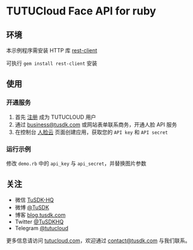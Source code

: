 # TUTUCloud Face API for ruby


## 环境

本示例程序需安装 HTTP 库 [rest-client](https://github.com/rest-client/rest-client)

可执行 `gem install rest-client` 安装


## 使用

### 开通服务

1. 首先 [注册](https://tutucloud.com/console/user/register) 成为 TUTUCLOUD 用户
2. 通过 [business@tusdk.com](mailto:business@tusdk.com) 或网站表单联系商务，开通人脸 API 服务
3. 在控制台 [人脸云](https://tutucloud.com/console/faceApp/create) 页面创建应用，获取您的 `API key` 和 `API secret`

### 运行示例

修改 `demo.rb` 中的 `api_key` 与 `api_secret`，并替换图片参数


## 关注

* 微信 [TuSDK-HQ](https://tutucloud.com/img/tusdk-wechat-qrcode.png)
* 微博 [@TuSDK](http://weibo.com/tusdk)
* 博客 [blog.tusdk.com](http://blog.tusdk.com/)
* Twitter [@TuSDKHQ](https://twitter.com/TuSDKHQ)
* Telegram [@tutucloud](https://telegram.me/tutucloud)

更多信息请访问 [tutucloud.com](https://tutucloud.com/)，欢迎通过 [contact@tusdk.com](mailto:contact@tusdk.com) 与我们联系。
